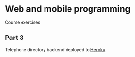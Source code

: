 # Web and mobile programming
Course exercises

## Part 3
Telephone directory backend deployed to [Heroku](https://lit-sierra-46036.herokuapp.com/api/persons)